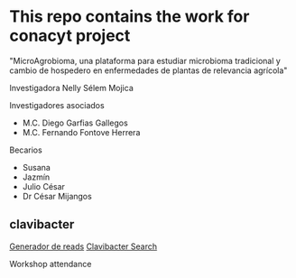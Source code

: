 # This repo contains the work for conacyt project  
"MicroAgrobioma, una plataforma para estudiar microbioma tradicional y cambio de hospedero en enfermedades de plantas de relevancia agrícola"

Investigadora 
Nelly Sélem Mojica  

Investigadores asociados  
- M.C. Diego Garfias Gallegos  
- M.C. Fernando Fontove Herrera   

Becarios  
- Susana
- Jazmín 
- Julio César
- Dr César Mijangos  

## clavibacter
[Generador de reads](https://github.com/CamilaSilva1995/Tesis_Maestria/tree/main/Generador_de_reads)
[Clavibacter Search](https://bedxxe.github.io/clavibacter/)

Workshop attendance 
